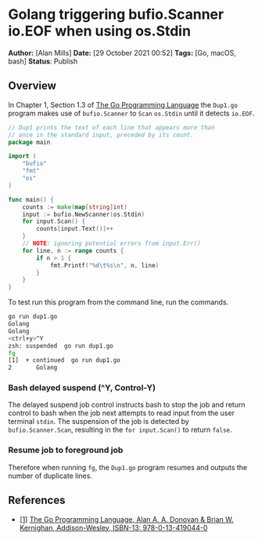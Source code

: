 # Golang triggering bufio.Scanner io.EOF when using os.Stdin

**Author:** [Alan Mills]
**Date:** [29 October 2021 00:52]
**Tags:** [Go, macOS, bash]
**Status**: Publish 

## Overview

In Chapter 1, Section 1.3 of [The Go Programming Language][1] the `Dup1.go` program makes use of `bufio.Scanner` to `Scan` `os.Stdin` until it detects `io.EOF`.

```go
// Dup1 prints the text of each line that appears more than
// once in the standard input, preceded by its count.
package main

import (
    "bufio"
    "fmt"
    "os"
)

func main() {
    counts := make(map[string]int)
    input := bufio.NewScanner(os.Stdin)
    for input.Scan() {
        counts[input.Text()]++
    }
    // NOTE: ignoring potential errors from input.Err()
    for line, n := range counts {
        if n > 1 {
            fmt.Printf("%d\t%s\n", n, line)
        }
    }
}
```

To test run this program from the command line, run the commands.

```bash
go run dup1.go
Golang
Golang
<ctrl+y>^Y
zsh: suspended  go run dup1.go
fg
[1]  + continued  go run dup1.go
2       Golang
```

### Bash delayed suspend (^Y, Control-Y)

The delayed suspend job control instructs bash to stop the job and return control to bash when the job next attempts to read input from the user terminal `stdin`.  The suspension of the job is detected by `bufio.Scanner.Scan`, resulting in the `for input.Scan()` to return `false`.

### Resume job to foreground job

Therefore when running `fg`, the `Dup1.go` program resumes and outputs the number of duplicate lines.

## References

* [[1]] [The Go Programming Language, Alan A. A. Donovan & Brian W. Kernighan, Addison-Wesley, ISBN-13: 978-0-13-419044-0][1]

[1]: http://www.gopl.io